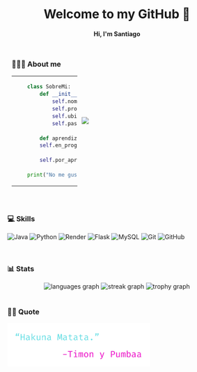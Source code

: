 <h1 align="center">Welcome to my GitHub 👋</h1>
<h4 align="center">Hi, I'm Santiago</h4>

<div style="display: flex; align-items: center;">
  <div style="width: 30%; padding: 10px;">
    <h3>👨🏽‍💻​ About me</h3>
    <table>
    <tr>
    <td width="10%">

  ```python
      class SobreMi:
          def __init__(self):
              self.nombre = "Santiago"
              self.profesion = "Estudiante de CCIA"
              self.ubicacion = "Colombia"
              self.pasiones = "⚙️ Backend"

          def aprendizaje(self):
          self.en_progreso = ["GitHub Actions", "HTML", "CSS", "JavaScript"]

          self.por_aprender = ["Docker", "Go"]

      print("No me gusta hacer vistas :)")
  ```
  </tr>
  </table>
  </div>

  <div>
    <img height="200" src="https://media0.giphy.com/media/v1.Y2lkPTc5MGI3NjExem12Ym81ZmwzNjN1YnN5eG5zbjk2dndvdGRjMGh1NWIzdm1idHJqYiZlcD12MV9pbnRlcm5hbF9naWZfYnlfaWQmY3Q9Zw/a6pzK009rlCak/giphy.gif"  />
  </div>

</div>





<div align="left">

  
</div>

<br>

<h3 align="left">💻​ Skills</h3>

![Java](https://img.shields.io/badge/java-%23ED8B00.svg?style=for-the-badge&logo=openjdk&logoColor=white) ![Python](https://img.shields.io/badge/python-3670A0?style=for-the-badge&logo=python&logoColor=ffdd54) ![Render](https://img.shields.io/badge/Render-%46E3B7.svg?style=for-the-badge&logo=render&logoColor=white) ![Flask](https://img.shields.io/badge/flask-%23000.svg?style=for-the-badge&logo=flask&logoColor=white) ![MySQL](https://img.shields.io/badge/mysql-4479A1.svg?style=for-the-badge&logo=mysql&logoColor=white) ![Git](https://img.shields.io/badge/git-%23F05033.svg?style=for-the-badge&logo=git&logoColor=white) ![GitHub](https://img.shields.io/badge/github-%23121011.svg?style=for-the-badge&logo=github&logoColor=white)

<br>

<h3 align="left">📊​​ Stats</h3>

<div align="center">
  <img src="https://github-readme-stats.vercel.app/api/top-langs?username=SKing25&locale=en&hide_title=false&layout=compact&card_width=320&langs_count=5&theme=tokyonight&hide_border=true&order=2" height="150" alt="languages graph"  />
  <img src="https://streak-stats.demolab.com?user=SKing25&locale=en&mode=weekly&theme=tokyonight&hide_border=true&border_radius=5&order=3" height="150" alt="streak graph"  />
  <img src="https://github-profile-trophy.vercel.app?username=SKing25&theme=tokyonight&column=-1&row=1&margin-w=8&margin-h=8&no-bg=true&no-frame=true&order=4" height="150" alt="trophy graph"  />
</div>
<br>

<h3 align="left">✍🏻​​ Quote</h3>

<div align="left">
  <img height="100" src="https://github.com/SKing25/SKing25/blob/main/assets/Hakuna%20Matata.png"  />
</div>

